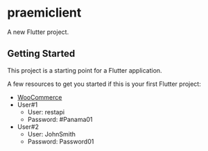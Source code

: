 # praemiclient

A new Flutter project.

## Getting Started

This project is a starting point for a Flutter application.

A few resources to get you started if this is your first Flutter project:

- [WooCommerce](http://praemi.3.94.78.53.xip.io/)
- User#1
  - User: restapi
  - Password: #Panama01
- User#2
  - User: JohnSmith
  - Password: Password01

